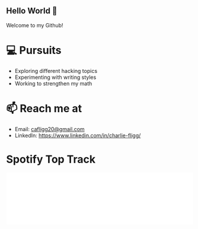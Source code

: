 ## Hello World 👋

Welcome to my Github!


# 💻 Pursuits
* Exploring different hacking topics
* Experimenting with writing styles
* Working to strengthen my math 

# 📫 Reach me at
* Email: cafligg20@gmail.com 
* LinkedIn: https://www.linkedin.com/in/charlie-fligg/

# Spotify Top Track
[![Spotify](/img/today-top.svg)](https://open.spotify.com/embed/track/4Sfa7hdVkqlM8UW5LsSY3F)

<!--
**FL1GG/fl1gg** is a ✨ _special_ ✨ repository because its `README.md` (this file) appears on your GitHub profile.

Here are some ideas to get you started:

- 🔭 I’m currently working on ...
- 🌱 I’m currently learning ...
- 👯 I’m looking to collaborate on ...
- 🤔 I’m looking for help with ...
- 💬 Ask me about ...
- 📫 How to reach me: ...
- 😄 Pronouns: ...
- ⚡ Fun fact: ...
-->

